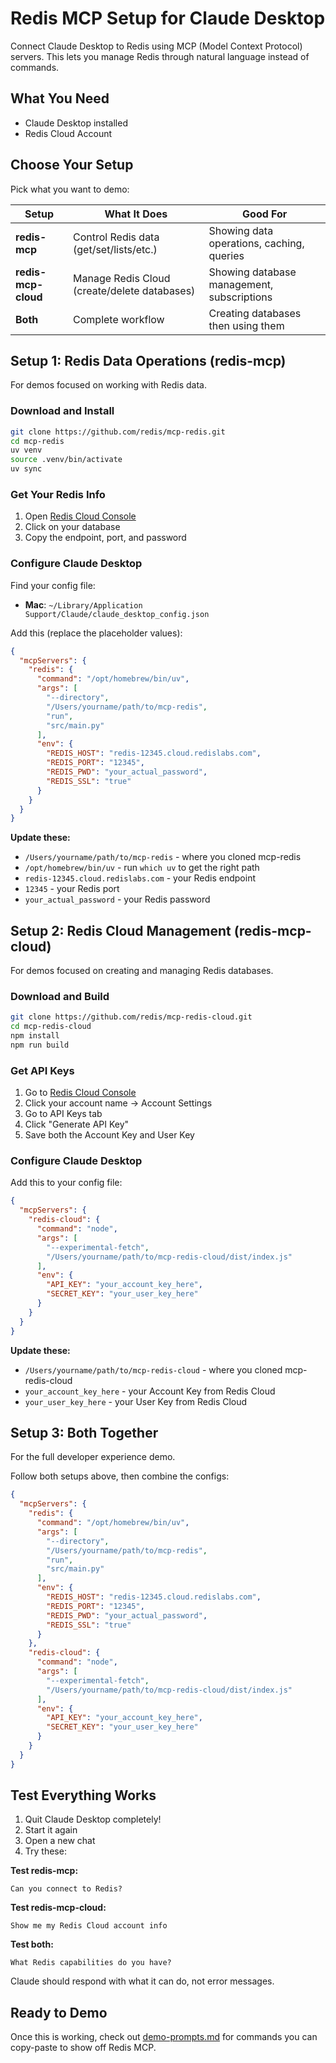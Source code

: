 # Redis MCP Setup for Claude Desktop

Connect Claude Desktop to Redis using MCP (Model Context Protocol) servers. This lets you manage Redis through natural language instead of commands.

## What You Need

- Claude Desktop installed
- Redis Cloud Account

## Choose Your Setup
Pick what you want to demo:

| Setup | What It Does | Good For |
|-------|--------------|----------|
| **redis-mcp** | Control Redis data (get/set/lists/etc.) | Showing data operations, caching, queries |
| **redis-mcp-cloud** | Manage Redis Cloud (create/delete databases) | Showing database management, subscriptions |
| **Both** | Complete workflow | Creating databases then using them |

## Setup 1: Redis Data Operations (redis-mcp)

For demos focused on working with Redis data.

### Download and Install
```bash
git clone https://github.com/redis/mcp-redis.git
cd mcp-redis
uv venv
source .venv/bin/activate
uv sync
```

### Get Your Redis Info
1. Open [Redis Cloud Console](https://app.redislabs.com)
2. Click on your database
3. Copy the endpoint, port, and password

### Configure Claude Desktop
Find your config file:
- **Mac**: `~/Library/Application Support/Claude/claude_desktop_config.json`

Add this (replace the placeholder values):
```json
{
  "mcpServers": {
    "redis": {
      "command": "/opt/homebrew/bin/uv",
      "args": [
        "--directory",
        "/Users/yourname/path/to/mcp-redis",
        "run",
        "src/main.py"
      ],
      "env": {
        "REDIS_HOST": "redis-12345.cloud.redislabs.com",
        "REDIS_PORT": "12345",
        "REDIS_PWD": "your_actual_password",
        "REDIS_SSL": "true"
      }
    }
  }
}
```

**Update these:**
- `/Users/yourname/path/to/mcp-redis` - where you cloned mcp-redis
- `/opt/homebrew/bin/uv` - run `which uv` to get the right path
- `redis-12345.cloud.redislabs.com` - your Redis endpoint
- `12345` - your Redis port
- `your_actual_password` - your Redis password

## Setup 2: Redis Cloud Management (redis-mcp-cloud)

For demos focused on creating and managing Redis databases.

### Download and Build
```bash
git clone https://github.com/redis/mcp-redis-cloud.git
cd mcp-redis-cloud
npm install
npm run build
```

### Get API Keys
1. Go to [Redis Cloud Console](https://app.redislabs.com)
2. Click your account name → Account Settings
3. Go to API Keys tab
4. Click "Generate API Key"
5. Save both the Account Key and User Key

### Configure Claude Desktop
Add this to your config file:
```json
{
  "mcpServers": {
    "redis-cloud": {
      "command": "node",
      "args": [
        "--experimental-fetch",
        "/Users/yourname/path/to/mcp-redis-cloud/dist/index.js"
      ],
      "env": {
        "API_KEY": "your_account_key_here",
        "SECRET_KEY": "your_user_key_here"
      }
    }
  }
}
```

**Update these:**
- `/Users/yourname/path/to/mcp-redis-cloud` - where you cloned mcp-redis-cloud
- `your_account_key_here` - your Account Key from Redis Cloud
- `your_user_key_here` - your User Key from Redis Cloud

## Setup 3: Both Together

For the full developer experience demo.

Follow both setups above, then combine the configs:
```json
{
  "mcpServers": {
    "redis": {
      "command": "/opt/homebrew/bin/uv",
      "args": [
        "--directory",
        "/Users/yourname/path/to/mcp-redis",
        "run",
        "src/main.py"
      ],
      "env": {
        "REDIS_HOST": "redis-12345.cloud.redislabs.com",
        "REDIS_PORT": "12345",
        "REDIS_PWD": "your_actual_password",
        "REDIS_SSL": "true"
      }
    },
    "redis-cloud": {
      "command": "node",
      "args": [
        "--experimental-fetch",
        "/Users/yourname/path/to/mcp-redis-cloud/dist/index.js"
      ],
      "env": {
        "API_KEY": "your_account_key_here",
        "SECRET_KEY": "your_user_key_here"
      }
    }
  }
}
```

## Test Everything Works

1. Quit Claude Desktop completely!
2. Start it again
3. Open a new chat
4. Try these:

**Test redis-mcp:**
```
Can you connect to Redis?
```

**Test redis-mcp-cloud:**
```
Show me my Redis Cloud account info
```

**Test both:**
```
What Redis capabilities do you have?
```

Claude should respond with what it can do, not error messages.

## Ready to Demo

Once this is working, check out [demo-prompts.md](demo-prompts.md) for commands you can copy-paste to show off Redis MCP.